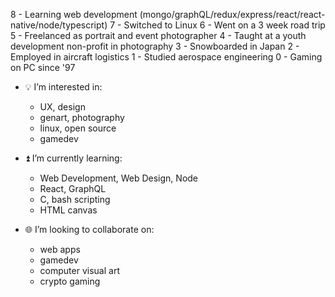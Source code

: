8 - Learning web development (mongo/graphQL/redux/express/react/react-native/node/typescript)
7 - Switched to Linux
6 - Went on a 3 week road trip
5 - Freelanced as portrait and event photographer
4 - Taught at a youth development non-profit in photography
3 - Snowboarded in Japan
2 - Employed in aircraft logistics
1 - Studied aerospace engineering
0 - Gaming on PC since '97

- 💡 I’m interested in:
  - UX, design
  - genart, photography
  - linux, open source
  - gamedev
  
- ⏫ I’m currently learning:
  - Web Development, Web Design, Node
  - React, GraphQL
  - C, bash scripting
  - HTML canvas
  
- 🌐 I’m looking to collaborate on:
  - web apps
  - gamedev
  - computer visual art
  - crypto gaming

<!--- 📡 How to reach me:
  - TBD
---!>

<!---
protofarer/protofarer is a ✨ special ✨ repository because its `README.md` (this file) appears on your GitHub profile.
You can click the Preview link to take a look at your changes.
--->
